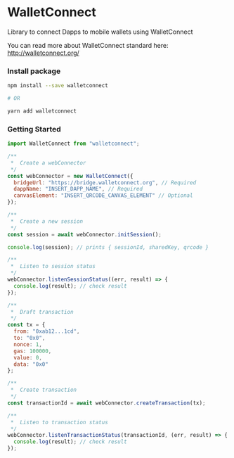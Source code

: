 # WalletConnect

Library to connect Dapps to mobile wallets using WalletConnect

You can read more about WalletConnect standard here: http://walletconnect.org/

### Install package

```bash
npm install --save walletconnect

# OR

yarn add walletconnect
```

### Getting Started

```js
import WalletConnect from "walletconnect";

/**
 *  Create a webConnector
 */
const webConnector = new WalletConnect({
  bridgeUrl: "https://bridge.walletconnect.org", // Required
  dappName: "INSERT_DAPP_NAME", // Required
  canvasElement: "INSERT_QRCODE_CANVAS_ELEMENT" // Optional
});

/**
 *  Create a new session
 */
const session = await webConnector.initSession();

console.log(session); // prints { sessionId, sharedKey, qrcode }

/**
 *  Listen to session status
 */
webConnector.listenSessionStatus((err, result) => {
  console.log(result); // check result
});

/**
 *  Draft transaction
 */
const tx = {
  from: "0xab12...1cd",
  to: "0x0",
  nonce: 1,
  gas: 100000,
  value: 0,
  data: "0x0"
};

/**
 *  Create transaction
 */
const transactionId = await webConnector.createTransaction(tx);

/**
 *  Listen to transaction status
 */
webConnector.listenTransactionStatus(transactionId, (err, result) => {
  console.log(result); // check result
});
```
